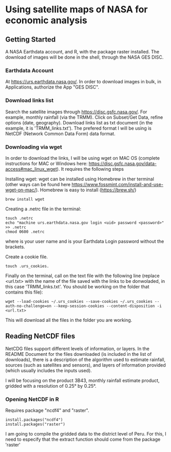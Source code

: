 
# Using satellite maps of NASA for economic analysis

## Getting Started

A NASA Earthdata account, and R, with the package raster installed. The download of images will be done in the shell, through the NASA GES DISC. 

### Earthdata Account 

At https://urs.earthdata.nasa.gov/. In order to download images in bulk, in Applications, authorize the App "GES DISC". 

### Download links list

Search the satellite images through https://disc.gsfc.nasa.gov/. For example, monthly rainfall (via the TRMM). Click on Subset/Get Data, refine options (date, geography). Download links list as txt document (in the example, it is 'TRMM_links.txt'). The prefered format I will be using is NetCDF (Network Common Data Form) data format. 

### Downloading via wget

In order to download the links, I will be using wget on MAC OS (complete instructions for MAC or Windows here: https://disc.gsfc.nasa.gov/data-access#mac_linux_wget). It requires the following steps

Installing wget: wget can be installed using Homebrew in ther terminal (other ways can be found here https://www.fossmint.com/install-and-use-wget-on-mac/). Homebrew is easy to install (https://brew.sh/)

```
brew install wget

```
 
Creating a .netrc file in the terminal: 

```
touch .netrc
echo "machine urs.earthdata.nasa.gov login <uid> password <password>" >> .netrc 
chmod 0600 .netrc 
```
where <uid> is your user name and <password> is your Earthdata Login password without the brackets. 

Create a cookie file.

```
touch .urs_cookies.
```

Finally on the terminal, call on the text file with the following line (replace <url.txt> with the name of the file saved with the links to be donwoladed, in this case 'TRMM_links.txt'. You should be working on the folder that contains this file):

```
wget --load-cookies ~/.urs_cookies --save-cookies ~/.urs_cookies --auth-no-challenge=on --keep-session-cookies --content-disposition -i <url.txt>

```

This will download all the files in the folder you are working. 
 
 
## Reading NetCDF files

NetCDG files support different levels of information, or layers. In the README Document for the files downloaded (is included in the list of downloads), there is a description of the algorithm used to estimate rainfall, sources (such as satellites and sensors), and layers of information provided (which usually includes the inputs used).

I will be focusing on the product 3B43, monthly rainfall estimate product, gridded with a resolution of 0.25° by 0.25°. 


### Opening NetCDF in R

Requires package "ncdf4" and "raster". 

```
install.packages("ncdf4")
install.packages("raster")
```

I am going to compile the gridded data to the district level of Peru. For this, I need to especify that the extract function should come from the package 'raster'

```


```



